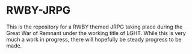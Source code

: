 # RWBY-JRPG
This is the repository for a RWBY themed JRPG taking place during the Great War of Remnant under the working title of LGHT. While this is very much a work in progress, there will hopefully be steady progress to be made.
